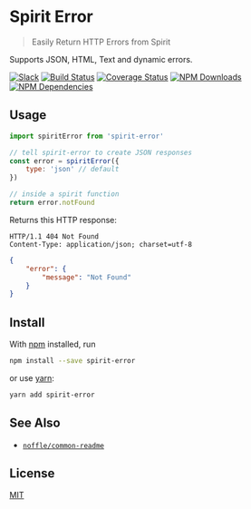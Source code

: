 # Spirit Error

> Easily Return HTTP Errors from Spirit

Supports JSON, HTML, Text and dynamic errors.

[![Slack](https://slack.dodekeract.com/badge.svg)](https://slack.dodekeract.com)
[![Build Status](https://api.travis-ci.org/dodekeract/spirit-error.svg)](https://travis-ci.org/dodekeract/spirit-error/)
[![Coverage Status](https://coveralls.io/repos/dodekeract/spirit-error/badge.svg?branch=master&service=github)](https://coveralls.io/github/dodekeract/spirit-error?branch=master)
[![NPM Downloads](https://img.shields.io/npm/dt/spirit-error.svg)](https://npmjs.com/package/spirit-error)
[![NPM Dependencies](https://david-dm.org/dodekeract/spirit-error.svg)](https://npmjs.com/package/spirit-error)

## Usage

```js
import spiritError from 'spirit-error'

// tell spirit-error to create JSON responses
const error = spiritError({
	type: 'json' // default
})

// inside a spirit function
return error.notFound
```

Returns this HTTP response:

```http
HTTP/1.1 404 Not Found
Content-Type: application/json; charset=utf-8
```
```json
{
	"error": {
		"message": "Not Found"
	}
}
```

## Install

With [npm](https://npmjs.org/) installed, run

```sh
npm install --save spirit-error
```

or use [yarn](https://yarnpkg.com):

```sh
yarn add spirit-error
```

## See Also

- [`noffle/common-readme`](https://github.com/noffle/common-readme)

## License

[MIT](license.md)

